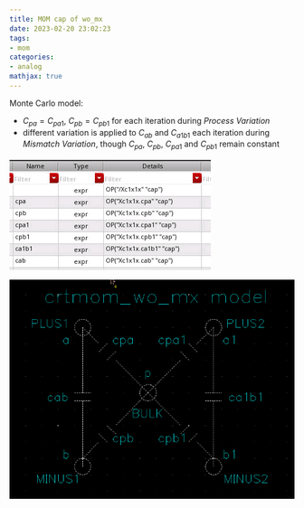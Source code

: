 ```yaml
---
title: MOM cap of wo_mx
date: 2023-02-20 23:02:23
tags:
- mom
categories:
- analog
mathjax: true
---
```


Monte Carlo model:

- $C_{pa}=C_{pa1}$, $C_{pb}=C_{pb1}$ for each iteration during *Process Variation*
- different variation is applied to $C_{ab}$ and $C_{a1b1}$ each iteration during *Mismatch Variation*, though $C_{pa}$, $C_{pb}$, $C_{pa1}$ and $C_{pb1}$ remain constant

![image-20230220230434891](mom-wo-mx/image-20230220230434891.png)

![image-20230220230331505](mom-wo-mx/image-20230220230331505.png)
